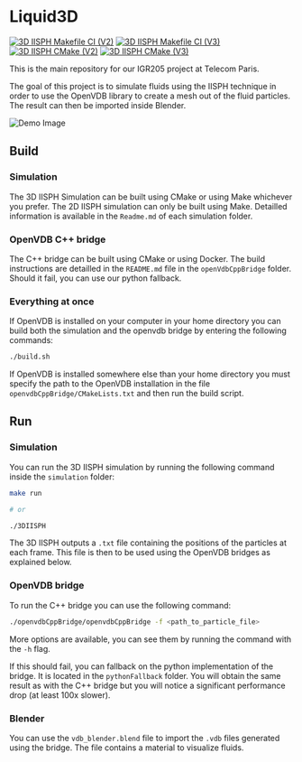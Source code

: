 # Liquid3D

[![3D IISPH Makefile CI (V2)](https://github.com/Konodinger/Liquid3D/actions/workflows/makefile2.yml/badge.svg)](https://github.com/Konodinger/Liquid3D/actions/workflows/makefile2.yml)
[![3D IISPH Makefile CI (V3)](https://github.com/Konodinger/Liquid3D/actions/workflows/makefile3.yml/badge.svg)](https://github.com/Konodinger/Liquid3D/actions/workflows/makefile3.yml)
[![3D IISPH CMake (V2)](https://github.com/Konodinger/Liquid3D/actions/workflows/cmake2.yml/badge.svg)](https://github.com/Konodinger/Liquid3D/actions/workflows/cmake2.yml)
[![3D IISPH CMake (V3)](https://github.com/Konodinger/Liquid3D/actions/workflows/cmake3.yml/badge.svg)](https://github.com/Konodinger/Liquid3D/actions/workflows/cmake3.yml)

This is the main repository for our IGR205 project at Telecom Paris.

The goal of this project is to simulate fluids using the IISPH technique in order to use the OpenVDB library to create a mesh out of the fluid particles. The result can then be imported inside Blender.

![Demo Image](./cover.gif)

## Build

### Simulation

The 3D IISPH Simulation can be built using CMake or using Make whichever you prefer. The 2D IISPH simulation can only be built using Make. Detailled information is available in the `Readme.md` of each simulation folder.

### OpenVDB C++ bridge

The C++ bridge can be built using CMake or using Docker. The build instructions are detailled in the `README.md` file in the `openVdbCppBridge` folder. Should it fail, you can use our python fallback.

### Everything at once

If OpenVDB is installed on your computer in your home directory you can build both the simulation and the openvdb bridge by entering the following commands:

```bash
./build.sh
```

If OpenVDB is installed somewhere else than your home directory you must specify the path to the OpenVDB installation in the file `openvdbCppBridge/CMakeLists.txt` and then run the build script.

## Run

### Simulation

You can run the 3D IISPH simulation by running the following command inside the `simulation` folder:

```bash
make run

# or

./3DIISPH
```

The 3D IISPH outputs a `.txt` file containing the positions of the particles at each frame. This file is then to be used using the OpenVDB bridges as explained below.

### OpenVDB bridge

To run the C++ bridge you can use the following command:

```bash
./openvdbCppBridge/openvdbCppBridge -f <path_to_particle_file>
```

More options are available, you can see them by running the command with the `-h` flag.

If this should fail, you can fallback on the python implementation of the bridge. It is located in the `pythonFallback` folder. You will obtain the same result as with the C++ bridge but you will notice a significant performance drop (at least 100x slower).

### Blender

You can use the `vdb_blender.blend` file to import the `.vdb` files generated using the bridge. The file contains a material to visualize fluids.
